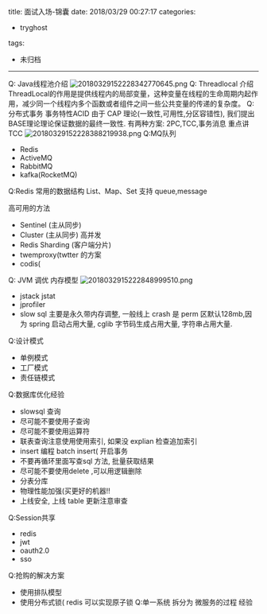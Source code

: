 title: 面试入场-锦囊
date: 2018/03/29 00:27:17
categories:
 - tryghost

tags:
 - 未归档 



---


Q: Java线程池介绍
![20180329152228342770645.png](https://dn-zuoyun.qbox.me/20180329152228342770645.png)
Q: Threadlocal 介绍
ThreadLocal的作用是提供线程内的局部变量，这种变量在线程的生命周期内起作用，减少同一个线程内多个函数或者组件之间一些公共变量的传递的复杂度。
Q: 分布式事务
事务特性ACID
由于 CAP 理论(一致性,可用性,分区容错性), 我们提出BASE理论理论保证数据的最终一致性.
有两种方案: 2PC,TCC,事务消息 重点讲 TCC
![20180329152228388219938.png](https://dn-zuoyun.qbox.me/20180329152228388219938.png)
Q:MQ队列 

* Redis
* ActiveMQ
* RabbitMQ 
* kafka(RocketMQ)

Q:Redis
 常用的数据结构 List、Map、Set 支持 queue,message
 
高可用的方法
 * Sentinel (主从同步)
 * Cluster (主从同步)
高并发
 * Redis Sharding (客户端分片)
 * twemproxy(twtter 的方案
 * codis(

Q: JVM 调优 
内存模型
![2018032915222848999510.png](https://dn-zuoyun.qbox.me/2018032915222848999510.png)
 * jstack jstat 
 * jprofiler
 * slow sql
主要是永久带内存调整, 一般线上 crash 是 perm 区默认128mb,因为 spring 启动占用大量, cglib 字节码生成占用大量, 字符串占用大量.

Q:设计模式
* 单例模式
* 工厂模式
* 责任链模式

Q:数据库优化经验

* slowsql 查询
* 尽可能不要使用子查询
* 尽可能不要使用运算符
* 联表查询注意使用使用索引, 如果没 explian 检查追加索引
* insert 编程 batch insert( 开启事务
* 不要再循环里面写查sql 方法, 批量获取结果
* 尽可能不要使用delete ,可以用逻辑删除
* 分表分库
* 物理性能加强(买更好的机器!!
* 上线安全, 上线 table 更新注意审查

Q:Session共享

* redis
* jwt
* oauth2.0
* sso

Q:抢购的解决方案

* 使用排队模型
* 使用分布式锁( redis 可以实现原子锁
Q:单一系统 拆分为 微服务的过程 经验





